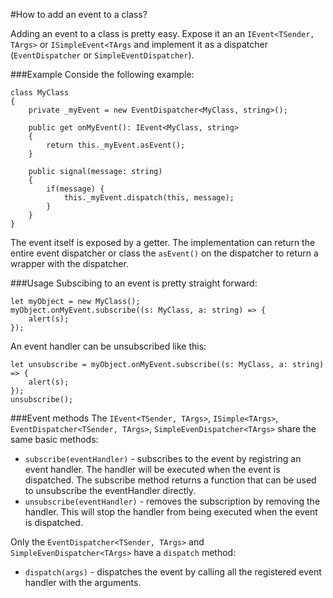﻿#How to add an event to a class?

Adding an event to a class is pretty easy. Expose it an an `IEvent<TSender, TArgs>` or 
`ISimpleEvent<TArgs` and implement it as a dispatcher (`EventDispatcher` or `SimpleEventDispatcher`).

###Example
Conside the following example:

```
class MyClass
{
	private _myEvent = new EventDispatcher<MyClass, string>();
	
	public get onMyEvent(): IEvent<MyClass, string>
	{
		return this._myEvent.asEvent();
	}

	public signal(message: string)
	{
		if(message) {
			this._myEvent.dispatch(this, message);	
		}
	}
}
```
The event itself is exposed by a getter. The implementation can return the entire event dispatcher 
or class the `asEvent()` on the dispatcher to return a wrapper with the dispatcher.


###Usage
Subscibing to an event is pretty straight forward:
```
let myObject = new MyClass();
myObject.onMyEvent.subscribe((s: MyClass, a: string) => {
	alert(s);
});
```

An event handler can be unsubscribed like this:

```
let unsubscribe = myObject.onMyEvent.subscribe((s: MyClass, a: string) => {
	alert(s);
});
unsubscribe();
``` 

###Event methods
The `IEvent<TSender, TArgs>`, `ISimple<TArgs>`, `EventDispatcher<TSender, TArgs>`, `SimpleEvenDispatcher<TArgs>` share the 
same basic methods:

- `subscribe(eventHandler)` - subscribes to the event by registring an event handler. The handler will be executed when
the event is dispatched. The subscribe method returns a function that can be used to unsubscribe the eventHandler directly.
- `unsubscribe(eventHandler)` - removes the subscription by removing the handler. This will stop the handler from being executed
when the event is dispatched.

Only the  `EventDispatcher<TSender, TArgs>` and `SimpleEvenDispatcher<TArgs>` have a `dispatch` method:

- `dispatch(args)` - dispatches the event by calling all the registered event handler with the arguments.
